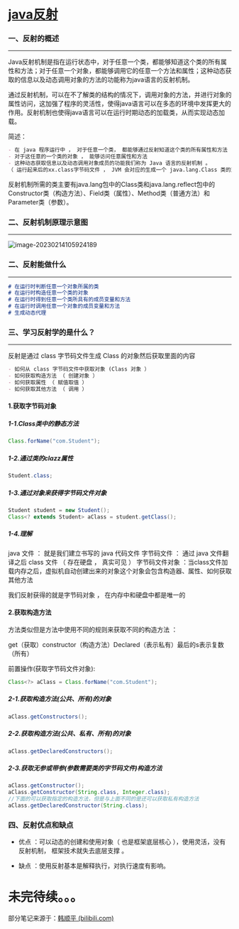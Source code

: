 ﻿# [java反射](https://www.cnblogs.com/ynxiyan/p/17119092.html)

### 一、反射的概述

---

Java反射机制是指在运行状态中，对于任意一个类，都能够知道这个类的所有属性和方法；对于任意一个对象，都能够调用它的任意一个方法和属性；这种动态获取的信息以及动态调用对象的方法的功能称为java语言的反射机制。

通过反射机制，可以在不了解类的结构的情况下，调用对象的方法，并进行对象的属性访问，这加强了程序的灵活性，使得java语言可以在多态的环境中发挥更大的作用。反射机制也使得java语言可以在运行时期动态的加载类，从而实现动态加载。

简述：

```markdown
- 在 java 程序运行中 ， 对于任意一个类， 都能够通过反射知道这个类的所有属性和方法
- 对于这任意的一个类的对象 ， 能够访问任意属性和方法
- 这种动态获取信息以及动态调用对象成员的功能我们称为 Java 语言的反射机制 。
（ 运行起来后的xx.class字节码文件 ， JVM 会对应的生成一个 java.lang.Class 类的对象 ， 该对象是获取成员的关键）
```

反射机制所需的类主要有java.lang包中的Class类和java.lang.reflect包中的Constructor类（构造方法）、Field类（属性）、Method类（普通方法）和Parameter类（参数）。



### 二、反射机制原理示意图

---

![image-20230214105924189](https://img2023.cnblogs.com/blog/2854528/202302/2854528-20230214114047166-1660299677.png)

### 二、反射能做什么

---

```markdown
# 在运行时判断任意一个对象所属的类
# 在运行时构造任意一个类的对象
# 在运行时得到任意一个类所具有的成员变量和方法
# 在运行时调用任意一个对象的成员变量和方法
# 生成动态代理
```



### 三、学习反射学的是什么？

---

反射是通过 class 字节码文件生成 Class 的对象然后获取里面的内容

```markdown
- 如何从 class 字节码文件中获取对象 (Class 对象 ）
- 如何获取构造方法 （ 创建对象 ）
- 如何获取属性 （ 赋值取值 ）
- 如何获取其他方法 （ 调用 ）
```

#### 1.获取字节码对象

##### 1-1.Class类中的静态方法

```java
Class.forName("com.Student");
```

##### 1-2.通过类的clazz属性

```java
Student.class;
```

##### 1-3.通过对象来获得字节码文件对象

```java
Student student = new Student();
Class<? extends Student> aClass = student.getClass();
```

##### 1-4.理解

java 文件 ： 就是我们建立书写的 java 代码文件
字节码文件 ： 通过 java 文件翻译之后 class 文件 （ 存在硬盘 ， 真实可见 ）
字节码文件对象 ：当class文件加载内存之后，虚拟机自动创建出来的对象这个对象会包含构造器、属性、如何获取其他方法

我们反射获得的就是字节码对象 ， 在内存中和硬盘中都是唯一的

#### 2.获取构造方法

方法类似但是方法中使用不同的规则来获取不同的构造方法 ：

get（获取）constructor（构造方法）DecIared（表示私有）最后的s表示复数（所有）

前置操作(获取字节码文件对象):

```java
Class<?> aClass = Class.forName("com.Student");
```

##### 2-1.获取构造方法(公共、所有)的对象

```java
aClass.getConstructors();
```

##### 2-2.获取构造方法(公共、私有、所有)的对象

```java
aClass.getDeclaredConstructors();
```

##### 2-3.获取无参或带参(参数需要类的字节码文件)构造方法

```java
aClass.getConstructor();
aClass.getConstructor(String.class, Integer.class);
//下面的可以获取指定的构造方法，但是与上面不同的是还可以获取私有构造方法
aClass.getDeclaredConstructor(String.class);
```



### 四、反射优点和缺点

- 优点 ：可以动态的创建和使用对象（ 也是框架底层核心 ），使用灵活，没有反射机制， 框架技术就失去底层支撑 。

- 缺点 ：使用反射基本是解释执行，对执行速度有影响。



# 未完待续。。。

部分笔记来源于：[韩顺平 (bilibili.com)](https://space.bilibili.com/651245581)
